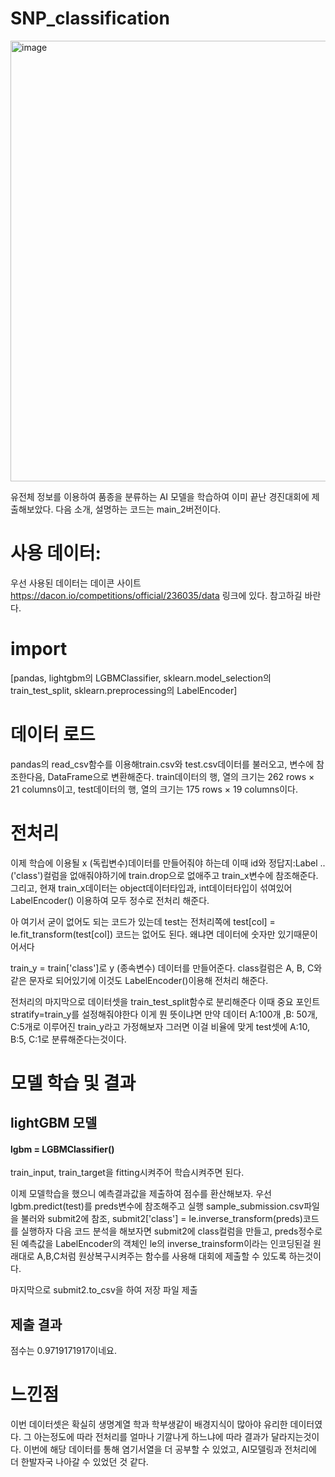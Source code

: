 # SNP_classification

<img width="1274" height="705" alt="image" src="https://github.com/user-attachments/assets/57e21082-3595-4086-b598-75be3cde2fcd" />

유전체 정보를 이용하여 품종을 분류하는 AI 모델을 학습하여 이미 끝난 경진대회에 제출해보았다.
다음 소개, 설명하는 코드는 main_2버전이다.

# 사용 데이터:
우선 사용된 데이터는 데이콘 사이트 https://dacon.io/competitions/official/236035/data 링크에 있다.
참고하길 바란다.

# import
[pandas, lightgbm의 LGBMClassifier, sklearn.model_selection의 train_test_split, sklearn.preprocessing의 LabelEncoder]

# 데이터 로드
pandas의 read_csv함수를 이용해train.csv와 test.csv데이터를 불러오고, 변수에 참조한다음, DataFrame으로 변환해준다.
train데이터의 행, 열의 크기는 262 rows × 21 columns이고, 
test데이터의 행, 열의 크기는 175 rows × 19 columns이다.

# 전처리
이제 학습에 이용될 x (독립변수)데이터를 만들어줘야 하는데 이때  id와 정답지:Label ..('class')컬럼을 없애줘야하기에 
train.drop으로 없애주고 train_x변수에 참조해준다.
그리고, 현재 train_x데이터는 object데이터타입과, int데이터타입이 섞여있어 LabelEncoder() 이용하여 모두 정수로 전처리 해준다.

아 여기서 굳이 없어도 되는 코드가 있는데 test는 전처리쪽에 test[col] = le.fit_transform(test[col]) 코드는 없어도 된다.
왜냐면 데이터에 숫자만 있기때문이어서다

train_y = train['class']로 y (종속변수) 데이터를 만들어준다.
class컬럼은 A, B, C와 같은 문자로 되어있기에 이것도 LabelEncoder()이용해 전처리 해준다.

전처리의 마지막으로 데이터셋을 train_test_split함수로 분리해준다 이때 중요 포인트 stratify=train_y를 설정해줘야한다
이게 뭔 뜻이냐면 만약 데이터  A:100개 ,B: 50개, C:5개로 이루어진 train_y라고 가정해보자 그러면 이걸 비율에 맞게 
test셋에 A:10, B:5, C:1로 분류해준다는것이다.

# 모델 학습 및 결과
## lightGBM 모델
#### lgbm = LGBMClassifier()
train_input, train_target을 fitting시켜주어 학습시켜주면 된다.

이제 모델학습을 했으니 예측결과값을 제출하여 점수를 환산해보자.
우선 lgbm.predict(test)를 preds변수에 참조해주고 실행
sample_submission.csv파일을 불러와 submit2에 참조,
submit2['class'] = le.inverse_transform(preds)코드를 실행하자
다음 코드 분석을 해보자면 submit2에 class컬럼을 만들고, preds정수로 된 예측값을 LabelEncoder의 객체인
le의 inverse_trainsform이라는 인코딩된걸 원래대로 A,B,C처럼 원상복구시켜주는 함수를 사용해 
대회에 제출할 수 있도록 하는것이다.

마지막으로 submit2.to_csv을 하여 저장 파일 제출
## 제출 결과
점수는 0.9719171917이네요.


# 느낀점
이번 데이터셋은 확실히 생명계열 학과 학부생같이 배경지식이 많아야 유리한 데이터였다.
그 아는정도에 따라 전처리를 얼마나 기깔나게 하느냐에 따라 결과가 달라지는것이다.
이번에 해당 데이터를 통해 염기서열을 더 공부할 수 있었고, AI모델링과 전처리에 더 한발자국 나아갈 수 있었던 것 같다.



